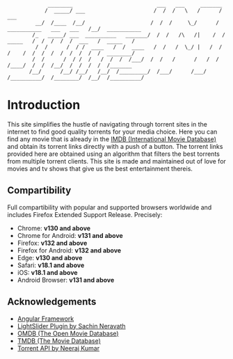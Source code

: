```
             ________                           ___   ___     _______
            /  _____/ ___                      /  /  /   \   /      /                            ___   
         __/  /____  /__/                     /  /  /     \_/      /  ___________   ___   ___   /__/  ___________
        /_   _____/ ___  __________   _______/  /  /   /\   /|    /  /  _____   /  /  /  /  /  ___   /  _____   /
         /  /      /  / /  ____   /  /  ____   /  /   /  \_/ |   /  /  /    /  /  /  /  /  /  /  /  /  ________/
        /  /      /  / /  /   /  /  /  /___/  /  /   /      /   /  /  /____/  /  /  /__/  /  /  /  /  /_______
       /__/      /__/ /__/   /__/  /_________/  /___/      /___/  /__________/  /________/  /__/  /__________/

```

# Introduction

This site simplifies the hustle of navigating through torrent sites in the internet to find good quality torrents for your media choice. Here you can find any movie that is already in the [IMDB (International Movie Database)](https://www.imdb.com/) and obtain its torrent links directly with a push of a button. The torrent links provided here are obtained using an algorithm that filters the best torrents from multiple torrent clients. This site is made and maintained out of love for movies and tv shows that give us the best entertainment thereis.

## Compartibility
Full compartibility with popular and supported browsers worldwide and includes Firefox Extended Support Release. Precisely:
 - Chrome: __v130 and above__
 - Chrome for Android: __v131 and above__
 - Firefox: __v132 and above__
 - Firefox for Android: __v132 and above__
 - Edge: __v130 and above__
 - Safari: __v18.1 and above__
 - iOS: __v18.1 and above__
 - Android Browser: __v131 and above__

## Acknowledgements
 - [Angular Framework](https://angular.dev/)
 - [LightSlider Plugin by Sachin Neravath](https://github.com/sachinchoolur/lightslider)
 - [OMDB (The Open Movie Database)](https://www.omdbapi.com)
 - [TMDB (The Movie Database)](https://www.themoviedb.org)
 - [Torrent API by Neeraj Kumar](https://github.com/Ryuk-me/Torrent-Api-py)